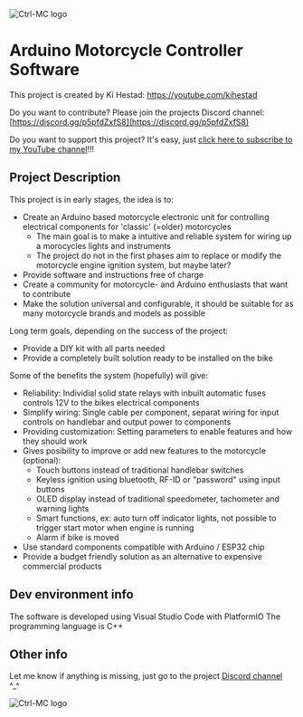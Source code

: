 ![Ctrl-MC logo](https://hestad.no/img/ctrl-mc/Ctrl-MC-LogoText-White_Blue-BG_ver1.png)

# Arduino Motorcycle Controller Software

This project is created by Ki Hestad: https://youtube.com/kihestad

Do you want to contribute? Please join the projects Discord channel: [https://discord.gg/p5pfdZxfS8](https://discord.gg/p5pfdZxfS8)

Do you want to support this project? It's easy, just [click here to subscribe to my YouTube channel](https://youtube.com/kihestad/?sub_confirmation=1)!!!

## Project Description

This project is in early stages, the idea is to:

* Create an Arduino based motorcycle electronic unit for controlling electrical components for 'classic' (=older) motorcycles
  * The main goal is to make a intuitive and reliable system for wiring up a morocycles lights and instruments 
  * The project do not in the first phases aim to replace or modify the motorcycle engine ignition system, but maybe later?
* Provide software and instructions free of charge
* Create a community for motorcycle- and Arduino enthusiasts that want to contribute
* Make the solution universal and configurable, it should be suitable for as many motorcycle brands and models as possible

Long term goals, depending on the success of the project:
* Provide a DIY kit with all parts needed
* Provide a completely built solution ready to be installed on the bike

Some of the benefits the system (hopefully) will give:

* Reliability: Individial solid state relays with inbuilt automatic fuses controls 12V to the bikes electrical components
* Simplify wiring: Single cable per component, separat wiring for input controls on handlebar and output power to components
* Providing customization: Setting parameters to enable features and how they should work
* Gives posibility to improve or add new features to the motorcycle (optional): 
  * Touch buttons instead of traditional handlebar switches
  * Keyless ignition using bluetooth, RF-ID or "password" using input buttons
  * OLED display instead of traditional speedometer, tachometer and warning lights
  * Smart functions, ex: auto turn off indicator lights, not possible to trigger start motor when engine is running
  * Alarm if bike is moved
* Use standard components compatible with Arduino / ESP32 chip
* Provide a budget friendly solution as an alternative to expensive commercial products

## Dev environment info

The software is developed using Visual Studio Code with PlatformIO
The programming language is C++

## Other info

Let me know if anything is missing, just go to the project [Discord channel](https://discord.gg/p5pfdZxfS8) ^_^

![Ctrl-MC logo](https://hestad.no/img/ctrl-mc/Ctrl-MC_Keyboard.png)
